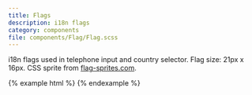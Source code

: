 ```yaml
---
title: Flags
description: i18n flags
category: components
file: components/Flag/Flag.scss
---
```


i18n flags used in telephone input and country selector. Flag size: 21px x 16px.
CSS sprite from [flag-sprites.com](https://www.flag-sprites.com/).

{% example html %}
<span class='Flag Flag--af'></span>
<span class='Flag Flag--al'></span>
<span class='Flag Flag--dz'></span>
<span class='Flag Flag--as'></span>
<span class='Flag Flag--ad'></span>
<span class='Flag Flag--kr'></span>
{% endexample %}
